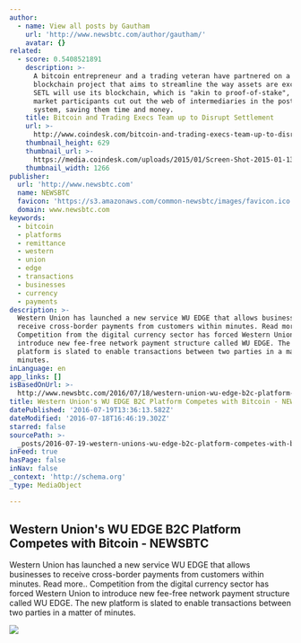 ```yaml
---
author:
  - name: View all posts by Gautham
    url: 'http://www.newsbtc.com/author/gautham/'
    avatar: {}
related:
  - score: 0.5408521891
    description: >-
      A bitcoin entrepreneur and a trading veteran have partnered on a
      blockchain project that aims to streamline the way assets are exchanged.
      SETL will use its blockchain, which is "akin to proof-of-stake", to let
      market participants cut out the web of intermediaries in the post-trade
      system, saving them time and money.
    title: Bitcoin and Trading Execs Team up to Disrupt Settlement
    url: >-
      http://www.coindesk.com/bitcoin-and-trading-execs-team-up-to-disrupt-settlement/
    thumbnail_height: 629
    thumbnail_url: >-
      https://media.coindesk.com/uploads/2015/01/Screen-Shot-2015-01-13-at-2.40.15-PM.png
    thumbnail_width: 1266
publisher:
  url: 'http://www.newsbtc.com'
  name: NEWSBTC
  favicon: 'https://s3.amazonaws.com/common-newsbtc/images/favicon.ico'
  domain: www.newsbtc.com
keywords:
  - bitcoin
  - platforms
  - remittance
  - western
  - union
  - edge
  - transactions
  - businesses
  - currency
  - payments
description: >-
  Western Union has launched a new service WU EDGE that allows businesses to
  receive cross-border payments from customers within minutes. Read more..
  Competition from the digital currency sector has forced Western Union to
  introduce new fee-free network payment structure called WU EDGE. The new
  platform is slated to enable transactions between two parties in a matter of
  minutes.
inLanguage: en
app_links: []
isBasedOnUrl: >-
  http://www.newsbtc.com/2016/07/18/western-union-wu-edge-b2c-platform-competes-with-bitcoin/
title: Western Union's WU EDGE B2C Platform Competes with Bitcoin - NEWSBTC
datePublished: '2016-07-19T13:36:13.582Z'
dateModified: '2016-07-18T16:46:19.302Z'
starred: false
sourcePath: >-
  _posts/2016-07-19-western-unions-wu-edge-b2c-platform-competes-with-bitcoin-.md
inFeed: true
hasPage: false
inNav: false
_context: 'http://schema.org'
_type: MediaObject

---
```

<article style=""><h1>Western Union's WU EDGE B2C Platform Competes with Bitcoin - NEWSBTC</h1><p>Western Union has launched a new service WU EDGE that allows businesses to receive cross-border payments from customers within minutes. Read more.. Competition from the digital currency sector has forced Western Union to introduce new fee-free network payment structure called WU EDGE. The new platform is slated to enable transactions between two parties in a matter of minutes.</p><img src="http://s3.amazonaws.com/main-newsbtc-images/2016/07/18162937/western-union.jpeg" /></article>